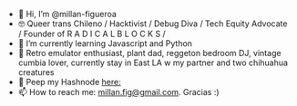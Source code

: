 - 👋 Hi, I’m @millan-figueroa
- 🤓 Queer trans Chileno / Hacktivist / Debug Diva / Tech Equity Advocate / Founder of R A D I C A L   B L O C K S / 
- 🌱 I’m currently learning Javascript and Python
- 💜 Retro emulator enthusiast, plant dad, reggeton bedroom DJ, vintage cumbia lover, currently stay in East LA w my partner and two chihuahua creatures
- 📢 Peep my Hashnode [here:](k0secha.hashnode.dev)
- 📫 How to reach me: millan.fig@gmail.com. Gracias :)

<!---
millan-figueroa/millan-figueroa is a ✨ special ✨ repository because its `README.md` (this file) appears on your GitHub profile.
You can click the Preview link to take a look at your changes.
--->
